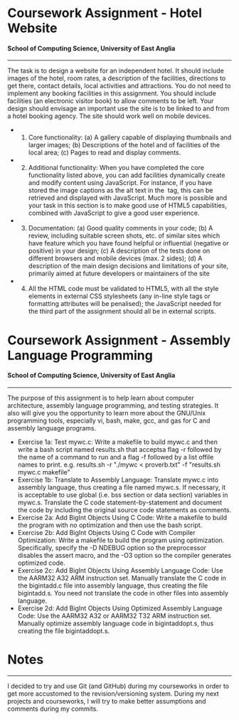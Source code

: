 # Coursework Assignment - Hotel Website
#### School of Computing Science, University of East Anglia
---
The task is to design a website for an independent hotel. It should include images of the hotel, room rates,
a description of the facilities, directions to get there, contact details, local activities and attractions. You
do not need to implement any booking facilities in this assignment. You should include facilities (an
electronic visitor book) to allow comments to be left.
Your design should envisage an important use the site is to be linked to and from a hotel booking agency.
The site should work well on mobile devices.

  - 1. Core functionality:
(a) A gallery capable of displaying thumbnails and larger images;
(b) Descriptions of the hotel and of facilities of the local area;
(c) Pages to read and display comments.
  - 2. Additional functionality:
When you have completed the core functionality listed above, you can add facilities dynamically create
and modify content using JavaScript. For instance, if you have stored the image captions as the alt text in
the <img> tag, this can be retrieved and displayed with JavaScript. Much more is possible and your task
in this section is to make good use of HTML5 capabilities, combined with JavaScript to give a good user
experience. 
  - 3. Documentation:
(a) Good quality comments in your code;
(b) A review, including suitable screen shots, etc. of similar sites which have feature which you have
found helpful or influential (negative or positive) in your design;
(c) A description of the tests done on different browsers and mobile devices (max. 2 sides);
(d) A description of the main design decisions and limitations of your site, primarily aimed at future
developers or maintainers of the site
  - 4. All the HTML code must be validated to HTML5, with all the style elements in external CSS stylesheets
(any in-line style tags or formatting attributes will be penalised); the JavaScript needed for the third part
of the assignment should all be in external scripts.

# Coursework Assignment - Assembly Language Programming
#### School of Computing Science, University of East Anglia
---
The purpose of this assignment is to help learn about computer architecture, assembly language programming, and testing strategies. It also will give you the opportunity to learn more about the GNU/Unix programming tools, especially vi, bash, make, gcc, and gas for C and assembly language programs.

  - Exercise 1a: Test mywc.c: Write a makefile to build mywc.c and then write a bash script named results.sh that acceptsa flag -r followed by the name of a command to run and a flag -f followed by a list offile names to print. e.g. results.sh -r "./mywc < proverb.txt" -f "results.sh mywc.c makefile"
  - Exercise 1b: Translate to Assembly Language: Translate mywc.c into assembly language, thus creating a file named mywc.s. If necessary, it is acceptable to use global (i.e. bss section or data section) variables in mywc.s. Translate the C code statement-by-statement and document the code by including the original source code statements as comments.
  - Exercise 2a: Add BigInt Objects Using C Code: Write a makefile to build the program with no optimization and then use the bash script.
  - Exercise 2b: Add BigInt Objects Using C Code with Compiler Optimization: Write a makefile to build the program using optimization. Specifically, specify the -D NDEBUG option so the preprocessor disables the assert macro, and the -O3 option so the compiler generates optimized code. 
  - Exercise 2c: Add BigInt Objects Using Assembly Language Code: Use the AARM32 A32 ARM instruction set. Manually translate the C code in the bigintadd.c file into assembly language, thus creating the file bigintadd.s. You need not translate the code in other files into assembly language.
  - Exercise 2d: Add BigInt Objects Using Optimized Assembly Language Code: Use the AARM32 A32 or AARM32 T32 ARM instruction set. Manually optimize assembly language code in bigintaddopt.s, thus creating the file bigintaddopt.s.

# Notes
---
I decided to try and use Git (and GitHub) during my courseworks in order to get more accustomed to the revision/versioning system. During my next projects and courseworks, I will try to make better assumptions and comments during my commits.



